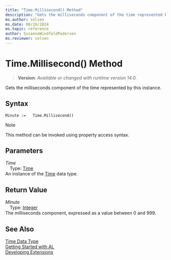 ```yaml
---
title: "Time.Millisecond() Method"
description: "Gets the milliseconds component of the time represented by this instance."
ms.author: solsen
ms.date: 08/26/2024
ms.topic: reference
author: SusanneWindfeldPedersen
ms.reviewer: solsen
---
```

[//]: # (START>DO_NOT_EDIT)
[//]: # (IMPORTANT:Do not edit any of the content between here and the END>DO_NOT_EDIT.)
[//]: # (Any modifications should be made in the .xml files in the ModernDev repo.)
# Time.Millisecond() Method
> **Version**: _Available or changed with runtime version 14.0._

Gets the milliseconds component of the time represented by this instance.


## Syntax
```AL
Minute :=   Time.Millisecond()
```
> [!NOTE]
> This method can be invoked using property access syntax.
## Parameters
*Time*  
&emsp;Type: [Time](time-data-type.md)  
An instance of the [Time](time-data-type.md) data type.  

## Return Value
*Minute*  
&emsp;Type: [Integer](../integer/integer-data-type.md)  
The milliseconds component, expressed as a value between 0 and 999.


[//]: # (IMPORTANT: END>DO_NOT_EDIT)
## See Also
[Time Data Type](time-data-type.md)  
[Getting Started with AL](../../devenv-get-started.md)  
[Developing Extensions](../../devenv-dev-overview.md)